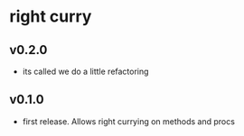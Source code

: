 # right curry

## v0.2.0
- its called we do a little refactoring

## v0.1.0
- first release. Allows right currying on methods and procs
